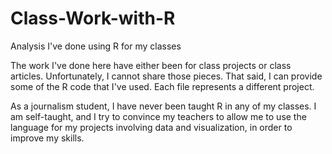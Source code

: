 # Class-Work-with-R
Analysis I've done using R for my classes

The work I've done here have either been for class projects or class articles. Unfortunately, I cannot share those pieces. 
That said, I can provide some of the R code that I've used. Each file represents a different project. 

As a journalism student, I have never been taught R in any of my classes. I am self-taught, and I try to convince my teachers to allow me to use the language for my projects involving data and visualization, in order to improve my skills.

